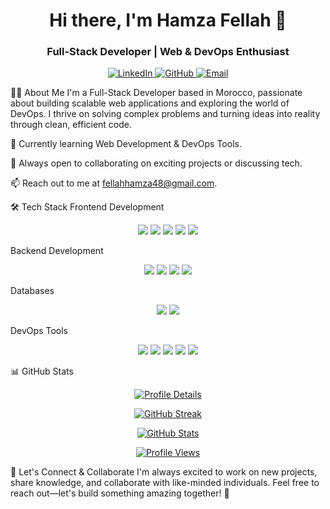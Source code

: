 <h1 align="center">Hi there, I'm Hamza Fellah 👋</h1> <h3 align="center">Full-Stack Developer | Web & DevOps Enthusiast</h3><p align="center"> <a href="https://www.linkedin.com/in/hamza-fellah-62b850217/"> <img src="https://img.shields.io/badge/LinkedIn-HamzaFellah-blue?style=for-the-badge&logo=linkedin" alt="LinkedIn"> </a> <a href="https://github.com/Fhamza03"> <img src="https://img.shields.io/badge/GitHub-HamzaFellah-black?style=for-the-badge&logo=github" alt="GitHub"> </a> <a href="mailto:fellahhamza48@gmail.com"> <img src="https://img.shields.io/badge/Email-fellahhamza48@gmail.com-red?style=for-the-badge&logo=gmail" alt="Email"> </a> </p>
👨‍💻 About Me
I'm a Full-Stack Developer based in Morocco, passionate about building scalable web applications and exploring the world of DevOps. I thrive on solving complex problems and turning ideas into reality through clean, efficient code.

🌱 Currently learning Web Development & DevOps Tools.

💬 Always open to collaborating on exciting projects or discussing tech.

📫 Reach out to me at fellahhamza48@gmail.com.

🛠️ Tech Stack
Frontend Development
<p align="center"> <img src="https://img.shields.io/badge/React-20232A?style=for-the-badge&logo=react&logoColor=61DAFB"> <img src="https://img.shields.io/badge/TailwindCSS-38B2AC?style=for-the-badge&logo=tailwind-css&logoColor=white"> <img src="https://img.shields.io/badge/JavaScript-F7DF1E?style=for-the-badge&logo=javascript&logoColor=black"> <img src="https://img.shields.io/badge/HTML5-E34F26?style=for-the-badge&logo=html5&logoColor=white"> <img src="https://img.shields.io/badge/CSS3-1572B6?style=for-the-badge&logo=css3&logoColor=white"> </p>
Backend Development
<p align="center"> <img src="https://img.shields.io/badge/Spring%20Boot-6DB33F?style=for-the-badge&logo=spring-boot&logoColor=white"> <img src="https://img.shields.io/badge/Laravel-FF2D20?style=for-the-badge&logo=laravel&logoColor=white"> <img src="https://img.shields.io/badge/PHP-777BB4?style=for-the-badge&logo=php&logoColor=white"> <img src="https://img.shields.io/badge/Java-ED8B00?style=for-the-badge&logo=openjdk&logoColor=white"> </p>
Databases
<p align="center"> <img src="https://img.shields.io/badge/MySQL-4479A1?style=for-the-badge&logo=mysql&logoColor=white"> <img src="https://img.shields.io/badge/Oracle-F80000?style=for-the-badge&logo=oracle&logoColor=white"> </p>
DevOps Tools
<p align="center"> <img src="https://img.shields.io/badge/Docker-2496ED?style=for-the-badge&logo=docker&logoColor=white"> <img src="https://img.shields.io/badge/Kubernetes-326CE5?style=for-the-badge&logo=kubernetes&logoColor=white"> <img src="https://img.shields.io/badge/Jenkins-D24939?style=for-the-badge&logo=jenkins&logoColor=white"> <img src="https://img.shields.io/badge/Git-F05032?style=for-the-badge&logo=git&logoColor=white"> <img src="https://img.shields.io/badge/GitHub-181717?style=for-the-badge&logo=github&logoColor=white"> </p>
📊 GitHub Stats
<p align="center"> <a href="https://github.com/Fhamza03"> <img src="https://github-profile-summary-cards.vercel.app/api/cards/profile-details?username=Fhamza03&theme=github_dark" alt="Profile Details"> </a> </p><p align="center"> <a href="https://github.com/Fhamza03"> <img src="https://github-readme-streak-stats.herokuapp.com/?user=Fhamza03&theme=dark" alt="GitHub Streak"> </a> </p><p align="center"> <a href="https://github.com/Fhamza03"> <img src="https://github-readme-stats.vercel.app/api?username=Fhamza03&show_icons=true&theme=dark" alt="GitHub Stats"> </a> </p><p align="center"> <a href="https://github.com/Fhamza03"> <img src="https://komarev.com/ghpvc/?username=Fhamza03&label=Profile%20Views&color=blue&style=flat" alt="Profile Views"> </a> </p>
🌟 Let's Connect & Collaborate
I'm always excited to work on new projects, share knowledge, and collaborate with like-minded individuals. Feel free to reach out—let's build something amazing together! 🚀
